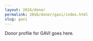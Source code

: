 ```yaml
---
layout: 2016/donor
permalink: 2016/donor/gavi/index.html
slug: gavi
---
```


Donor profile for GAVI goes here.
